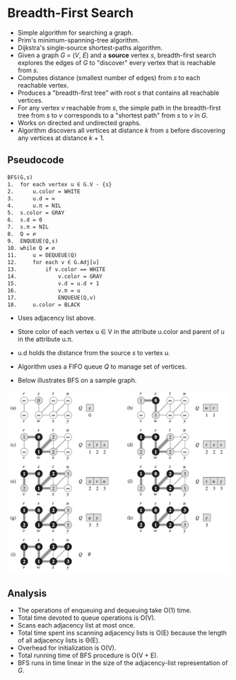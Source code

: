 # Breadth-First Search
- Simple algorithm for searching a graph.
- Prim's minimum-spanning-tree algorithm.
- Dijkstra's single-source shortest-paths algorithm.
- Given a graph *G* = (*V*, *E*) and a **source** vertex *s*, breadth-first search explores the edges of *G* to "discover" every vertex that is reachable from *s*.
- Computes distance (smallest number of edges) from *s* to each reachable vertex.
- Produces a "breadth-first tree" with root *s* that contains all reachable vertices.
- For any vertex *v* reachable from *s*, the simple path in the breadth-first tree from *s* to *v* corresponds to a "shortest path" from *s* to *v* in *G*.
- Works on directed and undirected graphs.
- Algorithm discovers all vertices at distance *k* from *s* before discovering any vertices at distance *k* + 1.

## Pseudocode
```
BFS(G,s)
1.  for each vertex u ∈ G.V - {s}
2.      u.color = WHITE
3.      u.d = ∞
4.      u.π = NIL
5.  s.color = GRAY
6.  s.d = 0
7.  s.π = NIL
8.  Q = ∅
9.  ENQUEUE(Q,s)
10. while Q ≠ ∅
11.     u = DEQUEUE(Q)
12.     for each v ∈ G.Adj[u]
13.         if v.color == WHITE
14.             v.color = GRAY
15.             v.d = u.d + 1
16.             v.π = u
17.             ENQUEUE(Q,v)
18.     u.color = BLACK
```

- Uses adjacency list above.
- Store color of each vertex u ∈ V in the attribute u.color and parent of u in the attribute u.π.
- u.d holds the distance from the source *s* to vertex *u*.
- Algorithm uses a FIFO queue *Q* to manage set of vertices.

- Below illustrates BFS on a sample graph.

![alt text](https://github.com/eyc94/Notes/blob/master/images/bfs_process.png "Graph of BFS on a sample graph")

## Analysis
- The operations of enqueuing and dequeuing take O(1) time.
- Total time devoted to queue operations is O(V).
- Scans each adjacency list at most once.
- Total time spent ins scanning adjacency lists is O(E) because the length of all adjacency lists is &Theta;(E).
- Overhead for initialization is O(V).
- Total running time of BFS procedure is O(V + E).
- BFS runs in time linear in the size of the adjacency-list representation of *G*.